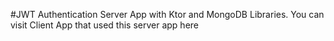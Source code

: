 #JWT Authentication Server App with Ktor and MongoDB Libraries.
You can visit Client App that used this server app here

